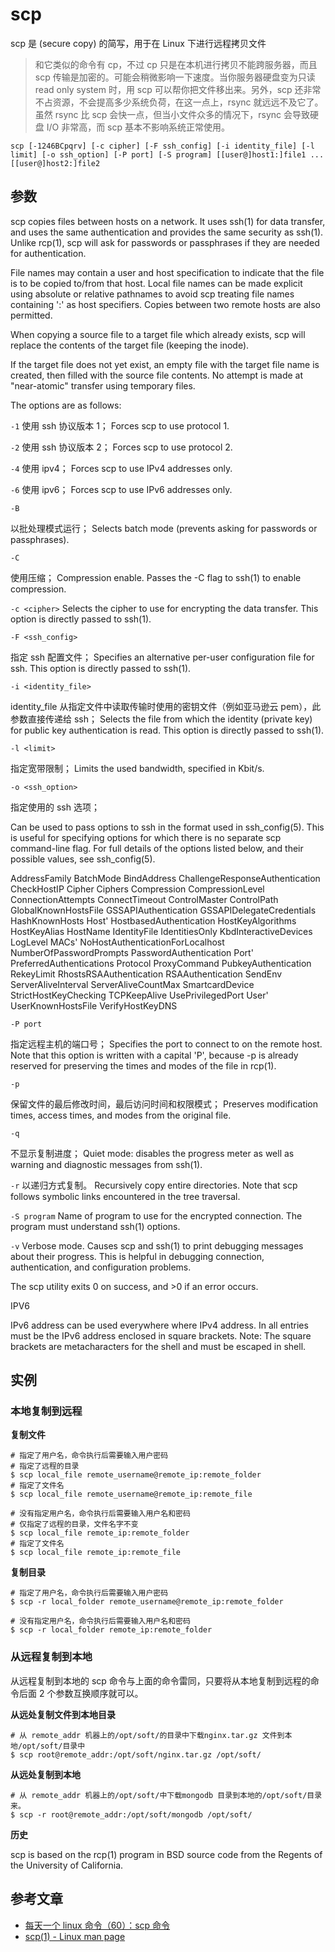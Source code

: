 # scp

scp 是 (secure copy) 的简写，用于在 Linux 下进行远程拷贝文件

> 和它类似的命令有 cp，不过 cp 只是在本机进行拷贝不能跨服务器，而且 scp 传输是加密的。可能会稍微影响一下速度。当你服务器硬盘变为只读 read only system 时，用 scp 可以帮你把文件移出来。另外，scp 还非常不占资源，不会提高多少系统负荷，在这一点上，rsync 就远远不及它了。虽然 rsync 比 scp 会快一点，但当小文件众多的情况下，rsync 会导致硬盘 I/O 非常高，而 scp 基本不影响系统正常使用。

```
scp [-1246BCpqrv] [-c cipher] [-F ssh_config] [-i identity_file] [-l limit] [-o ssh_option] [-P port] [-S program] [[user@]host1:]file1 ... [[user@]host2:]file2
```

## 参数

scp copies files between hosts on a network. It uses ssh(1) for data transfer, and uses the same authentication and provides the same security as ssh(1). Unlike rcp(1), scp will ask for passwords or passphrases if they are needed for authentication.

File names may contain a user and host specification to indicate that the file is to be copied to/from that host. Local file names can be made explicit using absolute or relative pathnames to avoid scp treating file names containing ':' as host specifiers. Copies between two remote hosts are also permitted.

When copying a source file to a target file which already exists, scp will replace the contents of the target file (keeping the inode).

If the target file does not yet exist, an empty file with the target file name is created, then filled with the source file contents. No attempt is made at "near-atomic" transfer using temporary files.

The options are as follows:

`-1`
使用 ssh 协议版本 1；
Forces scp to use protocol 1.

`-2`
使用 ssh 协议版本 2；
Forces scp to use protocol 2.

`-4`
使用 ipv4；
Forces scp to use IPv4 addresses only.

`-6`
使用 ipv6；
Forces scp to use IPv6 addresses only.

`-B`

以批处理模式运行；
Selects batch mode (prevents asking for passwords or passphrases).

`-C`

使用压缩；
Compression enable. Passes the -C flag to ssh(1) to enable compression.

`-c <cipher>`
Selects the cipher to use for encrypting the data transfer. This option is directly passed to ssh(1).

`-F <ssh_config>`

指定 ssh 配置文件；
Specifies an alternative per-user configuration file for ssh. This option is directly passed to ssh(1).

`-i <identity_file>`

identity_file 从指定文件中读取传输时使用的密钥文件（例如亚马逊云 pem），此参数直接传递给 ssh；
Selects the file from which the identity (private key) for public key authentication is read. This option is directly passed to ssh(1).

`-l <limit>`

指定宽带限制；
Limits the used bandwidth, specified in Kbit/s.

`-o <ssh_option>`

指定使用的 ssh 选项；

Can be used to pass options to ssh in the format used in ssh_config(5). This is useful for specifying options for which there is no separate scp command-line flag. For full details of the options listed below, and their possible values, see ssh_config(5).

AddressFamily
BatchMode
BindAddress
ChallengeResponseAuthentication
CheckHostIP
Cipher
Ciphers
Compression
CompressionLevel
ConnectionAttempts
ConnectTimeout
ControlMaster
ControlPath
GlobalKnownHostsFile
GSSAPIAuthentication
GSSAPIDelegateCredentials
HashKnownHosts
Host'
HostbasedAuthentication
HostKeyAlgorithms
HostKeyAlias
HostName
IdentityFile
IdentitiesOnly
KbdInteractiveDevices
LogLevel
MACs'
NoHostAuthenticationForLocalhost
NumberOfPasswordPrompts
PasswordAuthentication
Port'
PreferredAuthentications
Protocol
ProxyCommand
PubkeyAuthentication
RekeyLimit
RhostsRSAAuthentication
RSAAuthentication
SendEnv
ServerAliveInterval
ServerAliveCountMax
SmartcardDevice
StrictHostKeyChecking
TCPKeepAlive
UsePrivilegedPort
User'
UserKnownHostsFile
VerifyHostKeyDNS

`-P port`

指定远程主机的端口号；
Specifies the port to connect to on the remote host. Note that this option is written with a capital 'P', because -p is already reserved for preserving the times and modes of the file in rcp(1).

`-p`

保留文件的最后修改时间，最后访问时间和权限模式；
Preserves modification times, access times, and modes from the original file.

`-q`

不显示复制进度；
Quiet mode: disables the progress meter as well as warning and diagnostic messages from ssh(1).

`-r`
以递归方式复制。
Recursively copy entire directories. Note that scp follows symbolic links encountered in the tree traversal.

`-S program`
Name of program to use for the encrypted connection. The program must understand ssh(1) options.

`-v` Verbose mode. Causes scp and ssh(1) to print debugging messages about their progress. This is helpful in debugging connection, authentication, and configuration problems.

The scp utility exits 0 on success, and >0 if an error occurs.

IPV6

IPv6 address can be used everywhere where IPv4 address. In all entries must be the IPv6 address enclosed in square brackets. Note: The square brackets are metacharacters for the shell and must be escaped in shell.

## 实例

### 本地复制到远程

**复制文件**

```
# 指定了用户名，命令执行后需要输入用户密码
# 指定了远程的目录
$ scp local_file remote_username@remote_ip:remote_folder
# 指定了文件名
$ scp local_file remote_username@remote_ip:remote_file

# 没有指定用户名，命令执行后需要输入用户名和密码
# 仅指定了远程的目录，文件名字不变
$ scp local_file remote_ip:remote_folder
# 指定了文件名
$ scp local_file remote_ip:remote_file
```

**复制目录**

```
# 指定了用户名，命令执行后需要输入用户密码
$ scp -r local_folder remote_username@remote_ip:remote_folder

# 没有指定用户名，命令执行后需要输入用户名和密码
$ scp -r local_folder remote_ip:remote_folder
```

### 从远程复制到本地

从远程复制到本地的 scp 命令与上面的命令雷同，只要将从本地复制到远程的命令后面 2 个参数互换顺序就可以。

**从远处复制文件到本地目录**

```
# 从 remote_addr 机器上的/opt/soft/的目录中下载nginx.tar.gz 文件到本地/opt/soft/目录中
$ scp root@remote_addr:/opt/soft/nginx.tar.gz /opt/soft/
```

**从远处复制到本地**

```
# 从 remote_addr 机器上的/opt/soft/中下载mongodb 目录到本地的/opt/soft/目录来。
$ scp -r root@remote_addr:/opt/soft/mongodb /opt/soft/
```

**历史**

scp is based on the rcp(1) program in BSD source code from the Regents of the University of California.

## 参考文章

-   [每天一个 linux 命令（60）：scp 命令](http://www.cnblogs.com/peida/archive/2013/03/15/2960802.html)
-   [scp(1) - Linux man page](https://linux.die.net/man/1/scp)
